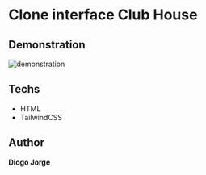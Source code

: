 # Clone interface Club House

## Demonstration

<img src="images/demonstration.gif" alt="demonstration">

## Techs

- HTML
- TailwindCSS

## Author

**Diogo Jorge**
